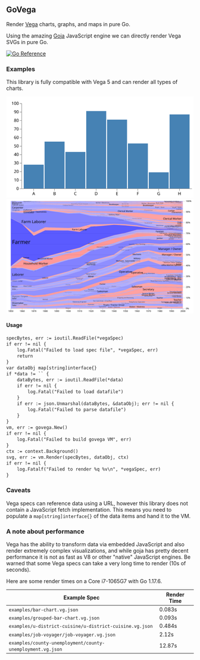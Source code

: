 ## GoVega

Render [Vega](https://vega.github.io/) charts, graphs, and maps in pure Go.

Using the amazing [Goja](https://github.com/dop251/goja) JavaScript engine we can directly render Vega SVGs in pure Go.

[![Go Reference](https://pkg.go.dev/badge/github.com/gravwell/govega.svg)](https://pkg.go.dev/github.com/gravwell/govega)

### Examples

This library is fully compatible with Vega 5 and can render all types of charts.

![Bar Chart](assets/barchart.svg)
![Stacked Chart](assets/jobvoyager.svg)

#### Usage

```
specBytes, err := ioutil.ReadFile(*vegaSpec)
if err != nil {
	log.Fatal("Failed to load spec file", *vegaSpec, err)
	return
}
var dataObj map[string]interface{}
if *data != `` {
	dataBytes, err := ioutil.ReadFile(*data)
	if err != nil {
		log.Fatal("Failed to load datafile")
	}
	if err := json.Unmarshal(dataBytes, &dataObj); err != nil {
		log.Fatal("Failed to parse datafile")
	}
}
vm, err := govega.New()
if err != nil {
	log.Fatal("Failed to build govega VM", err)
}
ctx := context.Background()
svg, err := vm.Render(specBytes, dataObj, ctx)
if err != nil {
	log.Fatalf("Failed to render %q %v\n", *vegaSpec, err)
}
```

### Caveats

Vega specs can reference data using a URL, however this library does not contain a JavaScript fetch implementation.
This means you need to populate a `map[string]interface{}` of the data items and hand it to the VM.

### A note about performance

Vega has the ability to transform data via embedded JavaScript and also render extremely complex visualizations, and while goja has pretty decent performance it is not as fast as V8 or other "native" JavaScript engines.  Be warned that some Vega specs can take a very long time to render (10s of seconds).

Here are some render times on a Core i7-1065G7 with Go 1.17.6.

| Example Spec | Render Time |
|--------------|-------------|
|`examples/bar-chart.vg.json` | 0.083s |
|`examples/grouped-bar-chart.vg.json` | 0.093s |
|`examples/u-district-cuisine/u-district-cuisine.vg.json` | 0.484s |
|`examples/job-voyager/job-voyager.vg.json` | 2.12s |
|`examples/county-unemployment/county-unemployment.vg.json` | 12.87s |

